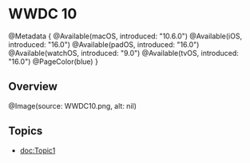 # WWDC 10

@Metadata {
    @Available(macOS, introduced: "10.6.0")
    @Available(iOS, introduced: "16.0")
    @Available(padOS, introduced: "16.0")
    @Available(watchOS, introduced: "9.0")
    @Available(tvOS, introduced: "16.0")
    @PageColor(blue)
}

## Overview
@Image(source: WWDC10.png, alt: nil)

## Topics
- <doc:Topic1>

